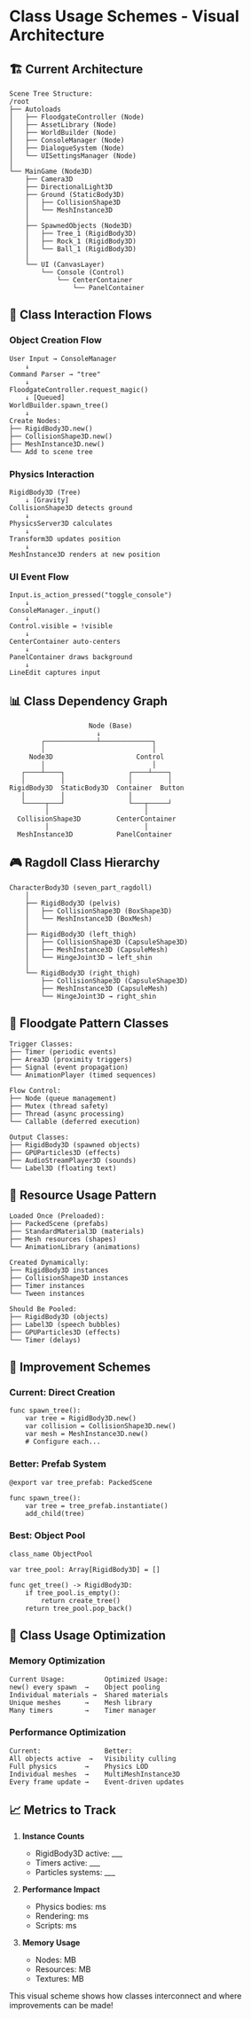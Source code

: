 # Class Usage Schemes - Visual Architecture

## 🏗️ Current Architecture

```
Scene Tree Structure:
/root
├── Autoloads
│   ├── FloodgateController (Node)
│   ├── AssetLibrary (Node)
│   ├── WorldBuilder (Node)
│   ├── ConsoleManager (Node)
│   ├── DialogueSystem (Node)
│   └── UISettingsManager (Node)
│
└── MainGame (Node3D)
    ├── Camera3D
    ├── DirectionalLight3D
    ├── Ground (StaticBody3D)
    │   ├── CollisionShape3D
    │   └── MeshInstance3D
    │
    ├── SpawnedObjects (Node3D)
    │   ├── Tree_1 (RigidBody3D)
    │   ├── Rock_1 (RigidBody3D)
    │   └── Ball_1 (RigidBody3D)
    │
    └── UI (CanvasLayer)
        └── Console (Control)
            └── CenterContainer
                └── PanelContainer
```

## 🔄 Class Interaction Flows

### Object Creation Flow
```
User Input → ConsoleManager
    ↓
Command Parser → "tree"
    ↓
FloodgateController.request_magic()
    ↓ [Queued]
WorldBuilder.spawn_tree()
    ↓
Create Nodes:
├── RigidBody3D.new()
├── CollisionShape3D.new()
├── MeshInstance3D.new()
└── Add to scene tree
```

### Physics Interaction
```
RigidBody3D (Tree)
    ↓ [Gravity]
CollisionShape3D detects ground
    ↓
PhysicsServer3D calculates
    ↓
Transform3D updates position
    ↓
MeshInstance3D renders at new position
```

### UI Event Flow
```
Input.is_action_pressed("toggle_console")
    ↓
ConsoleManager._input()
    ↓
Control.visible = !visible
    ↓
CenterContainer auto-centers
    ↓
PanelContainer draws background
    ↓
LineEdit captures input
```

## 📊 Class Dependency Graph

```
                    Node (Base)
                      ↓
        ┌─────────────┴─────────────┐
        │                           │
     Node3D                     Control
        │                           │
   ┌────┴────┐                ┌────┴────┐
   │         │                │         │
RigidBody3D  StaticBody3D  Container  Button
   │         │                │         
   └─────┬───┘                └───┬─────┘
         │                        │
  CollisionShape3D         CenterContainer
         │                        │
  MeshInstance3D           PanelContainer
```

## 🎮 Ragdoll Class Hierarchy

```
CharacterBody3D (seven_part_ragdoll)
    │
    ├── RigidBody3D (pelvis)
    │   ├── CollisionShape3D (BoxShape3D)
    │   └── MeshInstance3D (BoxMesh)
    │
    ├── RigidBody3D (left_thigh)
    │   ├── CollisionShape3D (CapsuleShape3D)
    │   ├── MeshInstance3D (CapsuleMesh)
    │   └── HingeJoint3D → left_shin
    │
    └── RigidBody3D (right_thigh)
        ├── CollisionShape3D (CapsuleShape3D)
        ├── MeshInstance3D (CapsuleMesh)
        └── HingeJoint3D → right_shin
```

## 🌊 Floodgate Pattern Classes

```
Trigger Classes:
├── Timer (periodic events)
├── Area3D (proximity triggers)
├── Signal (event propagation)
└── AnimationPlayer (timed sequences)

Flow Control:
├── Node (queue management)
├── Mutex (thread safety)
├── Thread (async processing)
└── Callable (deferred execution)

Output Classes:
├── RigidBody3D (spawned objects)
├── GPUParticles3D (effects)
├── AudioStreamPlayer3D (sounds)
└── Label3D (floating text)
```

## 💾 Resource Usage Pattern

```
Loaded Once (Preloaded):
├── PackedScene (prefabs)
├── StandardMaterial3D (materials)
├── Mesh resources (shapes)
└── AnimationLibrary (animations)

Created Dynamically:
├── RigidBody3D instances
├── CollisionShape3D instances
├── Timer instances
└── Tween instances

Should Be Pooled:
├── RigidBody3D (objects)
├── Label3D (speech bubbles)
├── GPUParticles3D (effects)
└── Timer (delays)
```

## 🔧 Improvement Schemes

### Current: Direct Creation
```gdscript
func spawn_tree():
    var tree = RigidBody3D.new()
    var collision = CollisionShape3D.new()
    var mesh = MeshInstance3D.new()
    # Configure each...
```

### Better: Prefab System
```gdscript
@export var tree_prefab: PackedScene

func spawn_tree():
    var tree = tree_prefab.instantiate()
    add_child(tree)
```

### Best: Object Pool
```gdscript
class_name ObjectPool

var tree_pool: Array[RigidBody3D] = []

func get_tree() -> RigidBody3D:
    if tree_pool.is_empty():
        return create_tree()
    return tree_pool.pop_back()
```

## 🎯 Class Usage Optimization

### Memory Optimization
```
Current Usage:          Optimized Usage:
new() every spawn  →    Object pooling
Individual materials →  Shared materials
Unique meshes      →    Mesh library
Many timers        →    Timer manager
```

### Performance Optimization
```
Current:                Better:
All objects active  →   Visibility culling
Full physics       →    Physics LOD
Individual meshes  →    MultiMeshInstance3D
Every frame update →    Event-driven updates
```

## 📈 Metrics to Track

1. **Instance Counts**
   - RigidBody3D active: ___
   - Timers active: ___
   - Particles systems: ___

2. **Performance Impact**
   - Physics bodies: ms
   - Rendering: ms
   - Scripts: ms

3. **Memory Usage**
   - Nodes: MB
   - Resources: MB
   - Textures: MB

This visual scheme shows how classes interconnect and where improvements can be made!